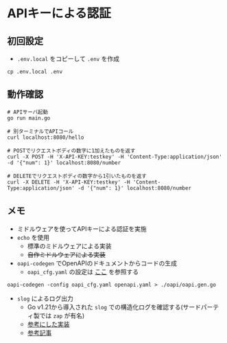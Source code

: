 # APIキーによる認証
## 初回設定
- `.env.local` をコピーして `.env` を作成
```
cp .env.local .env
```

## 動作確認
```
# APIサーバ起動
go run main.go

# 別ターミナルでAPIコール
curl localhost:8080/hello

# POSTでリクエストボディの数字に1加えたものを返す
curl -X POST -H 'X-API-KEY:testkey' -H 'Content-Type:application/json' -d '{"num": 1}' localhost:8080/number

# DELETEでリクエストボディの数字から1引いたものを返す
curl -X DELETE -H 'X-API-KEY:testkey' -H 'Content-Type:application/json' -d '{"num": 1}' localhost:8080/number
```

## メモ
- ミドルウェアを使ってAPIキーによる認証を実施
- `echo` を使用
  - 標準のミドルウェアによる実装
  - ~~自作ミドルウェアによる実装~~
- `oapi-codegen` でOpenAPIのドキュメントからコードの生成
  - `oapi_cfg.yaml` の設定は [ここ](https://github.com/oapi-codegen/oapi-codegen/blob/main/configuration-schema.json) を参照する
```
oapi-codegen -config oapi_cfg.yaml openapi.yaml > ./oapi/oapi.gen.go
```
- `slog` によるログ出力
  - Go v1.21から導入された `slog` での構造化ログを確認する(サードパーティ製では `zap` が有名)
  - [参考にした実装](https://github.com/PumpkinSeed/slog-context/blob/main/examples/main.go)
  - [参考記事](https://blog.arthur1.dev/entry/2024/05/18/212731)
